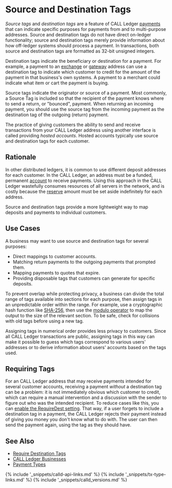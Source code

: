 # Source and Destination Tags

_Source tags_ and _destination tags_ are a feature of CALL Ledger [payments](payment-types.html) that can indicate specific purposes for payments from and to multi-purpose addresses. Source and destination tags do not have direct on-ledger functionality; source and destination tags merely provide information about how off-ledger systems should process a payment. In transactions, both source and destination tags are formatted as 32-bit unsigned integers.

Destination tags indicate the beneficiary or destination for a payment. For example, a payment to an [exchange](list-call-in-your-exchange.html) or [gateway](become-an-call-ledger-gateway.html) address can use a destination tag to indicate which customer to credit for the amount of the payment in that business's own systems. A payment to a merchant could indicate what item or cart the payment is buying.

Source tags indicate the originator or source of a payment. Most commonly, a Source Tag is included so that the recipient of the payment knows where to send a return, or "bounced", payment. When returning an incoming payment, you should use the source tag from the incoming payment as the destination tag of the outgoing (return) payment.

The practice of giving customers the ability to send and receive transactions from your CALL Ledger address using another interface is called providing _hosted accounts_. Hosted accounts typically use source and destination tags for each customer.

## Rationale

In other distributed ledgers, it is common to use different deposit addresses for each customer. In the CALL Ledger, an address must be a funded, permanent [account](accounts.html) to receive payments. Using this approach in the CALL Ledger wastefully consumes resources of all servers in the network, and is costly because the [reserve](reserves.html) amount must be set aside indefinitely for each address.

Source and destination tags provide a more lightweight way to map deposits and payments to individual customers.

## Use Cases

A business may want to use source and destination tags for several purposes:

- Direct mappings to customer accounts.
- Matching return payments to the outgoing payments that prompted them.
- Mapping payments to quotes that expire.
- Providing disposable tags that customers can generate for specific deposits.

To prevent overlap while protecting privacy, a business can divide the total range of tags available into sections for each purpose, then assign tags in an unpredictable order within the range. For example, use a cryptographic hash function like [SHA-256](https://en.wikipedia.org/wiki/SHA-2), then use the [modulo operator](https://en.wikipedia.org/wiki/Modulo_operation) to map the output to the size of the relevant section. To be safe, check for collisions with old tags before using a new tag.

Assigning tags in numerical order provides less privacy to customers. Since all CALL Ledger transactions are public, assigning tags in this way can make it possible to guess which tags correspond to various users' addresses or to derive information about users' accounts based on the tags used.


## Requiring Tags

For an CALL Ledger address that may receive payments intended for several customer accounts, receiving a payment _without_ a destination tag can be a problem: it is not immediately obvious which customer to credit, which can require a manual intervention and a discussion with the sender to figure out who was the intended recipient. To reduce cases like this, you can [enable the RequireDest setting](require-destination-tags.html). That way, if a user forgets to include a destination tag in a payment, the CALL Ledger rejects their payment instead of giving you money you don't know what to do with. The user can then send the payment again, using the tag as they should have.


## See Also

- [Require Destination Tags](require-destination-tags.html)
- [CALL Ledger Businesses](call-ledger-businesses.html)
- [Payment Types](payment-types.html)


<!--{# common link defs #}-->
{% include '_snippets/calld-api-links.md' %}
{% include '_snippets/tx-type-links.md' %}
{% include '_snippets/calld_versions.md' %}
